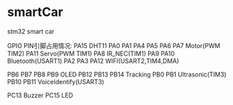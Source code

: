 # smartCar
stm32 smart car

GPIO PIN引脚占用情况:
PA15                    DHT11
PA0 PA1 PA4 PA5 PA6 PA7 Motor(PWM TIM2)
PA11                    Servo(PWM TIM1)
PA8                     IR_NEC(TIM1)
PA9 PA10                Bluetooth(USART1)
PA2 PA3 PA12            WIFI(USART2,TIM4,DMA)

PB6 PB7 PB8 PB9         OLED
PB12 PB13 PB14          Tracking
PB0 PB1                 Ultrasonic(TIM3)
PB10 PB11               VoiceIdentify(USART3)

PC13                    Buzzer
PC15                    LED